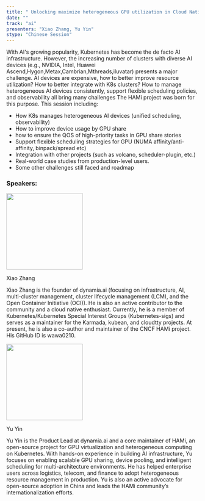 ```yaml
---
title: " Unlocking maximize heterogeneous GPU utilization in Cloud Native way: Leveraging the Power of HAMi"
date: ""
track: "ai"
presenters: "Xiao Zhang, Yu Yin"
stype: "Chinese Session"
---
```


With AI's growing popularity, Kubernetes has become the de facto AI infrastructure. However, the increasing number of clusters with diverse AI devices (e.g., NVIDIA, Intel, Huawei Ascend,Hygon,Metax,Cambrian,Mthreads,iluvatar) presents a major challenge.
AI devices are expensive, how to better improve resource utilization? How to better integrate with K8s clusters? How to manage heterogeneous AI devices consistently, support flexible scheduling policies, and observability all bring many challenges
The HAMi project was born for this purpose. This session including:

* How K8s manages heterogeneous AI devices (unified scheduling, observability)
* How to improve device usage by GPU share
* how to ensure the QOS of high-priority tasks in GPU share stories
* Support flexible scheduling strategies for GPU (NUMA affinity/anti-affinity, binpack/spread etc)
* Integration with other projects (such as volcano, scheduler-plugin, etc.)
* Real-world case studies from production-level users.
* Some other challenges still faced and roadmap

### Speakers:


<img src="https://sessionize.com/image/ba4c-400o400o1-aQkkJnGFb2q1dDCRQJbrP8.jpg" width="200" /><br/>

Xiao Zhang

Xiao Zhang is the founder of dynamia.ai (focusing on infrastructure, AI, multi-cluster management, cluster lifecycle management (LCM), and the Open Container Initiative (OCI)).
He is also an active contributor to the community and a cloud native enthusiast. Currently, he is a member of Kubernetes/Kubernetes Special Interest Groups (Kubernetes-sigs) and serves as a maintainer for the Karmada, kubean, and cloudtty projects.
At present, he is also a co-author and maintainer of the CNCF HAMi project.
His GitHub ID is wawa0210.


<img src="https://sessionize.com/image/d61d-400o400o1-T8JsLyci7bT7mC4kWEwfMw.jpg" width="200" /><br/>

Yu Yin

Yu Yin is the Product Lead at dynamia.ai and a core maintainer of HAMi, an open-source project for GPU virtualization and heterogeneous computing on Kubernetes. With hands-on experience in building AI infrastructure, Yu focuses on enabling scalable GPU sharing, device pooling, and intelligent scheduling for multi-architecture environments. He has helped enterprise users across logistics, telecom, and finance to adopt heterogeneous resource management in production. Yu is also an active advocate for open-source adoption in China and leads the HAMi community’s internationalization efforts.


